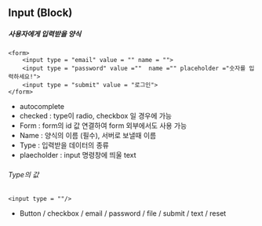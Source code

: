 ## Input (Block)

##### 사용자에게 입력받을 양식

```
<form>
	<input type = "email" value = "" name = "">
	<input type = "password" value =""  name ="" placeholder ="숫자를 입력하세요!">
	<input type = "submit" value = "로그인">
</form>
```



- autocomplete
- checked : type이 radio, checkbox 일 경우에 가능
- Form : form의 id 값 연결하여 form 외부에서도 사용 가능
- Name : 양식의 이름 (필수), 서버로 보낼때 이름
- Type : 입력받을 데이터의 종류
- plaecholder : input 명령창에 띄울 text

###### Type의 값

```
<input type = ""/>
```

- Button  / checkbox / email / password / file / submit / text  / reset

